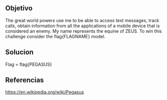 ## Objetivo
The great world powers use me to be able to access text messages, track calls, obtain information from all the applications of a mobile device that is considered an enemy. My name represents the equine of ZEUS. To win this challenge consider the flag{FLAGNAME} model.

## Solucion

Flag = flag{PEGASUS}

## Referencias

https://en.wikipedia.org/wiki/Pegasus